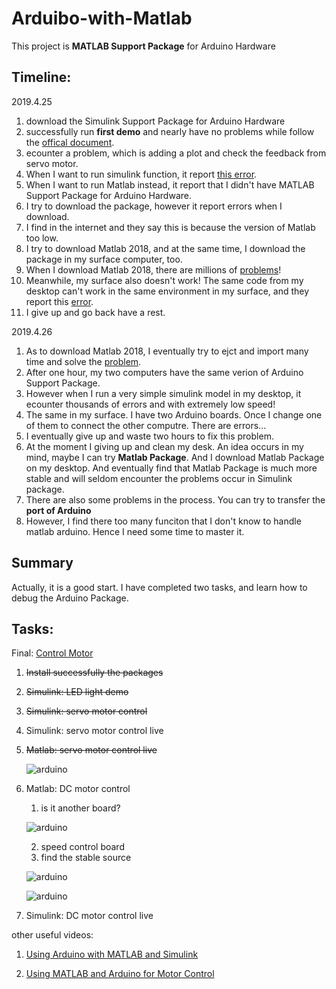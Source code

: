 # Arduibo-with-Matlab
This project is __MATLAB Support Package__ for Arduino Hardware

## Timeline:
2019.4.25
1. download the Simulink Support Package for Arduino Hardware
2. successfully run __first demo__ and nearly have no problems while follow the [offical document](https://www.mathworks.com/help/supportpkg/arduino/ref/getting-started-with-arduino-hardware.html).
3. ecounter a problem, which is adding a plot and check the feedback from servo motor.
4. When I want to run simulink function, it report [this error](https://www.mathworks.com/matlabcentral/answers/356266-failed-to-generate-all-binary-outputs).
5. When I want to run Matlab instead, it report that I didn't have MATLAB Support Package for Arduino Hardware.
6. I try to download the package, however it report errors when I download.
7. I find in the internet and they say this is because the version of Matlab too low.
8. I try to download Matlab 2018, and at the same time, I download the package in my surface computer, too.
9. When I download Matlab 2018, there are millions of [problems](https://blog.csdn.net/niuxiaolei/article/details/80596183)!
10. Meanwhile, my surface also doesn't work! The same code from my desktop can't work in the same environment in my surface, and they report this [error](https://www.mathworks.com/matlabcentral/answers/402811-simulink-io-enabled-error-on-arduino-uno).
11. I give up and go back have a rest.

2019.4.26
1. As to download Matlab 2018, I eventually try to ejct and import many time and solve the [problem](https://blog.csdn.net/niuxiaolei/article/details/80596183).
2. After one hour, my two computers have the same verion of Arduino Support Package.
3. However when I run a very simple simulink model in my desktop, it ecounter thousands of errors and with extremely low speed!
4. The same in my surface. I have two Arduino boards. Once I change one of them to connect the other computre. There are errors...
5. I eventually give up and waste two hours to fix this problem.
6. At the moment I giving up and clean my desk. An idea occurs in my mind, maybe I can try __Matlab Package__. And I download Matlab Package on my desktop. And eventually find that Matlab Package is much more stable and will seldom encounter the problems occur in Simulink package.
7. There are also some problems in the process. You can try to transfer the __port of Arduino__
8. However, I find there too many funciton that I don't know to handle matlab arduino. Hence I need some time to master it.

## Summary
Actually, it is a good start. I have completed two tasks, and learn how to debug the Arduino Package.

## Tasks:
Final: [Control Motor](https://www.mathworks.com/videos/hardware-support-package-from-matlabsimulink-to-real-application-115952.html)
1. ~~Install successfully the packages~~
2. ~~Simulink: LED light demo~~
3. ~~Simulink: servo motor control~~
4. Simulink: servo motor control live
5. ~~Matlab: servo motor control live~~

    ![arduino](\img\servo_motor.jpeg)

6. Matlab: DC motor control
    1. is it another board?

    ![arduino](\img\arduino.jpeg)

    2. speed control board
    3. find the stable source
    
    ![arduino](\img\power.jpeg)

    ![arduino](\img\connection.jpeg)
7. Simulink: DC motor control live

other useful videos:

1. [Using Arduino with MATLAB and Simulink](https://www.mathworks.com/videos/using-arduino-with-matlab-and-simulink-100477.html)

2. [Using MATLAB and Arduino for Motor Control](https://www.mathworks.com/videos/using-matlab-and-arduino-for-motor-control-100737.html)
